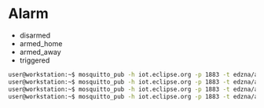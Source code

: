 # Alarm

- disarmed
- armed_home
- armed_away
- triggered

```sh
user@workstation:~$ mosquitto_pub -h iot.eclipse.org -p 1883 -t edzna/alarm -m disarmed
user@workstation:~$ mosquitto_pub -h iot.eclipse.org -p 1883 -t edzna/alarm -m armed_home
user@workstation:~$ mosquitto_pub -h iot.eclipse.org -p 1883 -t edzna/alarm -m armed_away
user@workstation:~$ mosquitto_pub -h iot.eclipse.org -p 1883 -t edzna/alarm -m triggered
```